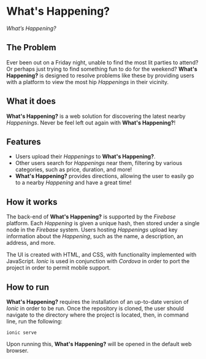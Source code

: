 # What's Happening?

*What’s Happening?*

## The Problem

Ever been out on a Friday night, unable to find the most lit parties to attend? Or perhaps just trying to find something fun to do for the weekend? **What's Happening?** is designed to resolve problems like these by providing users with a platform to view the most hip *Happenings* in their vicinity.

## What it does

**What's Happening?** is a web solution for discovering the latest nearby *Happenings*. Never be feel left out again with **What's Happening?**!

## Features

- Users upload their *Happenings* to **What's Happening?**.
- Other users search for *Happenings* near them, filtering by various categories, such as price, duration, and more!
- **What's Happening?** provides directions, allowing the user to easily go to a nearby *Happening* and have a great time!

## How it works

The back-end of **What's Happening?** is supported by the *Firebase* platform. Each *Happening* is given a unique hash, then stored under a single node in the *Firebase* system. Users hosting *Happenings* upload key information about the *Happening*, such as the name, a description, an address, and more.

The UI is created with HTML, and CSS, with functionality implemented with JavaScript. *Ionic* is used in conjunction with *Cordova* in order to port the project in order to permit mobile support.

## How to run

**What's Happening?** requires the installation of an up-to-date version of *Ionic* in order to be run. Once the repository is cloned, the user should navigate to the directory where the project is located, then, in command line, run the following:

```
ionic serve
```

Upon running this, **What's Happening?** will be opened in the default web browser.

